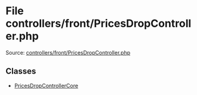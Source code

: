 File controllers/front/PricesDropController.php
=========
Source: [controllers/front/PricesDropController.php](https://github.com/PrestaShop/PrestaShop/blob/1.6.1.1/controllers/front/PricesDropController.php)


Classes
-------

* [PricesDropControllerCore](class.PricesDropControllerCore)

